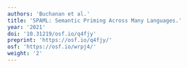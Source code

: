 ```yaml
---
authors: 'Buchanan et al.'
title: 'SPAML: Semantic Priming Across Many Languages.'
year: '2021'
doi: '10.31219/osf.io/q4fjy'
preprint: 'https://osf.io/q4fjy/'
osf: 'https://osf.io/wrpj4/'
weight: '2'
---
```

